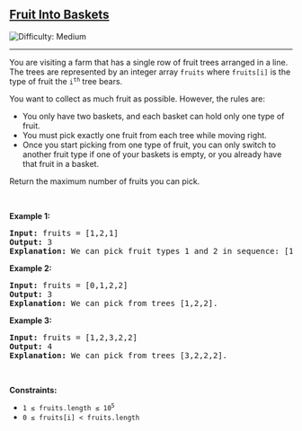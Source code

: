 <h2><a href="https://leetcode.com/problems/fruit-into-baskets/">Fruit Into Baskets</a></h2>
<img src="https://img.shields.io/badge/Difficulty-Medium-orange" alt="Difficulty: Medium" />
<hr>

<p>You are visiting a farm that has a single row of fruit trees arranged in a line. The trees are represented by an integer array <code>fruits</code> where <code>fruits[i]</code> is the type of fruit the <code>i<sup>th</sup></code> tree bears.</p>

<p>You want to collect as much fruit as possible. However, the rules are:</p>
<ul>
  <li>You only have two baskets, and each basket can hold only one type of fruit.</li>
  <li>You must pick exactly one fruit from each tree while moving right.</li>
  <li>Once you start picking from one type of fruit, you can only switch to another fruit type if one of your baskets is empty, or you already have that fruit in a basket.</li>
</ul>

<p>Return the maximum number of fruits you can pick.</p>

<p>&nbsp;</p>

<p><strong class="example">Example 1:</strong></p>
<pre>
<strong>Input:</strong> fruits = [1,2,1]
<strong>Output:</strong> 3
<strong>Explanation:</strong> We can pick fruit types 1 and 2 in sequence: [1,2,1].
</pre>

<p><strong class="example">Example 2:</strong></p>
<pre>
<strong>Input:</strong> fruits = [0,1,2,2]
<strong>Output:</strong> 3
<strong>Explanation:</strong> We can pick from trees [1,2,2].
</pre>

<p><strong class="example">Example 3:</strong></p>
<pre>
<strong>Input:</strong> fruits = [1,2,3,2,2]
<strong>Output:</strong> 4
<strong>Explanation:</strong> We can pick from trees [3,2,2,2].
</pre>

<p>&nbsp;</p>

<p><strong>Constraints:</strong></p>
<ul>
  <li><code>1 ≤ fruits.length ≤ 10<sup>5</sup></code></li>
  <li><code>0 ≤ fruits[i] < fruits.length</code></li>
</ul>
